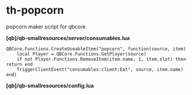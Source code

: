 # th-popcorn
popcorn maker script for qbcore


**[qb]/qb-smallresources/server/consumables.lua**
```
QBCore.Functions.CreateUseableItem("popcorn", function(source, item)
    local Player = QBCore.Functions.GetPlayer(source)
	if not Player.Functions.RemoveItem(item.name, 1, item.slot) then return end
    TriggerClientEvent("consumables:client:Eat", source, item.name)
end)
```
**[qb]/qb-smallresources/config.lua**
```["popcorn"] = math.random(35, 54),
```

